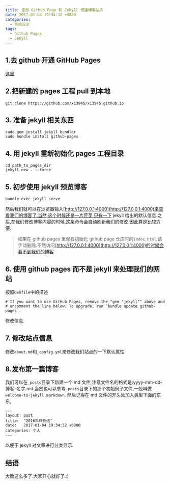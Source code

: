 ```yaml
---
title: 使用 Github Page 和 Jekyll 搭建博客站点
date: 2017-01-04 19:34:32 +0800
categories:
  - 网络日志
tags:
  - Github Pages
  - Jekyll
---
```


<!-- toc -->

## 1.去 github 开通 GitHub Pages

[这里](https://pages.github.com/)

<!-- more -->

## 2.把新建的 pages 工程 pull 到本地

```shell
git clone https://github.com/x13945/x13945.github.io
```

## 3. 准备 jekyll 相关东西

```shell
sudo gem install jekyll bundler
sudo bundle install github-pages
```

## 4. 用 jekyll 重新初始化 pages 工程目录

```shell
cd path_to_pages_dir
jekyll new . --force
```

## 5. 初步使用 jekyll 预览博客

```shell
bundle exec jekyll serve
```

然后我们就可以在浏览器输入[http://127.0.0.1:4000](http://127.0.0.1:4000)来查看我们的博客了.当然,这个时候还是一片荒芜,只有一下 jekyll 给出的默认信息.之后,在我们修改博客内容的时候,这条命令会自动刷新我们的修改.因此算是比较方便.

> 如果在 github pages 里保有初始化 github page 仓库时的`index.html`,请手动删除.不然访问[http://127.0.0.1:4000](http://127.0.0.1:4000)的时候会看不到我们的博客.

## 6. 使用 github pages 而不是 jekyll 来处理我们的网站

按照`Gemfile`中的描述

```plain
# If you want to use GitHub Pages, remove the "gem "jekyll"" above and
# uncomment the line below. To upgrade, run `bundle update github-pages`.
```

修改信息.

## 7. 修改站点信息

修改`about.md`和`_config.yml`来修改我们站点的一下默认属性.

## 8.发布第一篇博客

我们可以在`_posts`目录下新建一个 md 文件,注意文件名的格式是:yyyy-mm-dd-博客-名字.md.当然也可以参考`_posts`目录下的那个初始例子文件,一般叫做`welcome-to-jekyll.markdown`.
然后记得在 md 文件的开头处加入类型下面的东东,

```plain
---
layout: post
title:  "2016年终总结"
date:   2017-01-04 19:34:32 +0800
categories: 个人
---
```

以便于 jekyll 对文章进行分类显示.

## 结语

大致这么多了.大家开心就好了.:)
